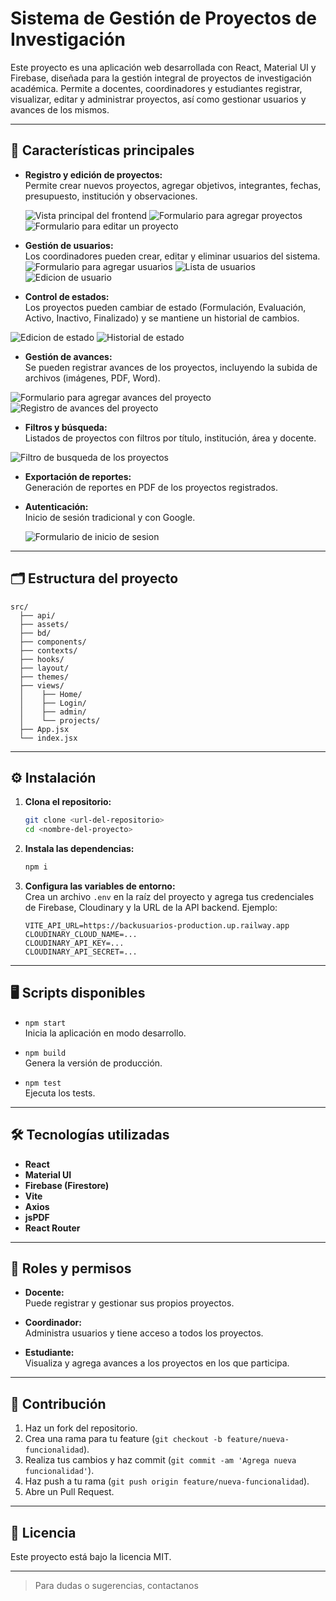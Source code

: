 # Sistema de Gestión de Proyectos de Investigación

Este proyecto es una aplicación web desarrollada con React, Material UI y Firebase, diseñada para la gestión integral de proyectos de investigación académica. Permite a docentes, coordinadores y estudiantes registrar, visualizar, editar y administrar proyectos, así como gestionar usuarios y avances de los mismos.

---

## 🚀 Características principales

- **Registro y edición de proyectos:**  
  Permite crear nuevos proyectos, agregar objetivos, integrantes, fechas, presupuesto, institución y observaciones.

  ![Vista principal del frontend](assets/images/readme/projects.png)
  ![Formulario para agregar proyectos](assets/images/readme/projectsAdd.png)
  ![Formulario para editar un proyecto](assets/images/readme/projectEdit.png)

- **Gestión de usuarios:**  
  Los coordinadores pueden crear, editar y eliminar usuarios del sistema.
![Formulario para agregar usuarios](assets/images/readme/userCreate.png)
![Lista de usuarios](assets/images/readme/userList.png)
![Edicion de usuario](assets/images/readme/userEdit.png)

- **Control de estados:**  
  Los proyectos pueden cambiar de estado (Formulación, Evaluación, Activo, Inactivo, Finalizado) y se mantiene un historial de cambios.

![Edicion de estado](assets/images/readme/state.png)
![Historial de estado](assets/images/readme/stateSave.png)

- **Gestión de avances:**  
  Se pueden registrar avances de los proyectos, incluyendo la subida de archivos (imágenes, PDF, Word).

![Formulario para agregar avances del proyecto](assets/images/readme/advanced.png)
![Registro de avances del proyecto](assets/images/readme/advancedR.png)

- **Filtros y búsqueda:**  
  Listados de proyectos con filtros por título, institución, área y docente.

![Filtro de busqueda de los proyectos](assets/images/readme/filter.png)

- **Exportación de reportes:**  
  Generación de reportes en PDF de los proyectos registrados.

- **Autenticación:**  
  Inicio de sesión tradicional y con Google.

  ![Formulario de inicio de sesion](assets/images/readme/login.png)

---

## 🗂️ Estructura del proyecto

```
src/
  ├── api/
  ├── assets/
  ├── bd/
  ├── components/
  ├── contexts/
  ├── hooks/
  ├── layout/
  ├── themes/
  ├── views/
  │    ├── Home/
  │    ├── Login/
  │    ├── admin/
  │    └── projects/
  ├── App.jsx
  └── index.jsx
```

---

## ⚙️ Instalación

1. **Clona el repositorio:**
   ```sh
   git clone <url-del-repositorio>
   cd <nombre-del-proyecto>
   ```

2. **Instala las dependencias:**
   ```sh
   npm i
   ```

3. **Configura las variables de entorno:**  
   Crea un archivo `.env` en la raíz del proyecto y agrega tus credenciales de Firebase, Cloudinary y la URL de la API backend. Ejemplo:
   ```
   VITE_API_URL=https://backusuarios-production.up.railway.app
   CLOUDINARY_CLOUD_NAME=...
   CLOUDINARY_API_KEY=...
   CLOUDINARY_API_SECRET=...
   ```

---

## 🖥️ Scripts disponibles

- `npm start`  
  Inicia la aplicación en modo desarrollo.

- `npm build`  
  Genera la versión de producción.

- `npm test`  
  Ejecuta los tests.

---

## 🛠️ Tecnologías utilizadas

- **React**  
- **Material UI**  
- **Firebase (Firestore)**  
- **Vite**  
- **Axios**  
- **jsPDF**  
- **React Router**  

---

## 👥 Roles y permisos

- **Docente:**  
  Puede registrar y gestionar sus propios proyectos.

- **Coordinador:**  
  Administra usuarios y tiene acceso a todos los proyectos.

- **Estudiante:**  
  Visualiza y agrega avances a los proyectos en los que participa.

---

## 🤝 Contribución

1. Haz un fork del repositorio.
2. Crea una rama para tu feature (`git checkout -b feature/nueva-funcionalidad`).
3. Realiza tus cambios y haz commit (`git commit -am 'Agrega nueva funcionalidad'`).
4. Haz push a tu rama (`git push origin feature/nueva-funcionalidad`).
5. Abre un Pull Request.

---

## 📄 Licencia

Este proyecto está bajo la licencia MIT.

---

> Para dudas o sugerencias, contactanos


